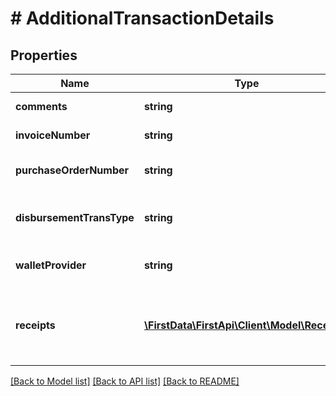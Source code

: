 # # AdditionalTransactionDetails

## Properties

Name | Type | Description | Notes
------------ | ------------- | ------------- | -------------
**comments** | **string** | Comment for the payment. | [optional] 
**invoiceNumber** | **string** | Invoice number. | [optional] 
**purchaseOrderNumber** | **string** | Purchase order number. | [optional] 
**disbursementTransType** | **string** | The type of debit disbursement transaction. | [optional] 
**walletProvider** | **string** | The wallet provider type. | [optional] 
**receipts** | [**\FirstData\FirstApi\Client\Model\Receipt[]**](Receipt.md) | Provides receipt response data, if it has been requested. | [optional] 

[[Back to Model list]](../../README.md#documentation-for-models) [[Back to API list]](../../README.md#documentation-for-api-endpoints) [[Back to README]](../../README.md)


